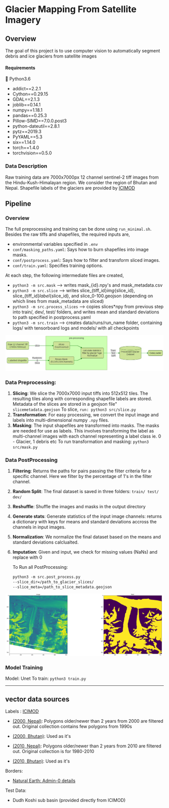 # Glacier Mapping From Satellite Imagery

## Overview
The goal of this project is to use computer vision to automatically segment debris and ice glaciers from satellite images

#### Requirements
🐍 Python3.6
* addict==2.2.1
* Cython==0.29.15
* GDAL==2.1.3
* joblib==0.14.1
* numpy==1.18.1
* pandas==0.25.3
* Pillow-SIMD==7.0.0.post3
* python-dateutil==2.8.1
* pytz==2019.3
* PyYAML==5.3
* six==1.14.0
* torch==1.4.0
* torchvision==0.5.0

### Data Description
Raw training data are 7000x7000px 12 channel sentinel-2 tiff images from the Hindu-Kush-Himalayan region. We consider the region of Bhutan and Nepal. Shapefile labels of the glaciers are provided by [ICIMOD](www.icimod.org) 


## Pipeline

### Overview

The full preprocessing and training can be done using `run_minimal.sh`. Besides
the raw tiffs and shapefiles, the required inputs are,

* environmental variables specified in `.env`
* `conf/masking_paths.yaml`: Says how to burn shapefiles into image masks.
* `conf/postprocess.yaml`: Says how to filter and transform sliced images.
* `conf/train.yaml`: Specifies training options.

At each step, the following intermediate files are created,
* `python3 -m src.mask` --> writes mask_{id}.npy's and mask_metadata.csv
* `python3 -m src.slice` --> writes slice_{tiff_id}_img_{slice_id}, slice_{tiff_id}_label_{slice_id}, and slice_0-100.geojson (depending on which lines from mask_metadata are sliced)
* `python3 -m src.process_slices` --> copies slices*npy from previous step into train/, dev/, test/ folders, and writes mean and standard deviations to path specified in postprocess.yaml
* `python3 -m src.train` --> creates data/runs/run_name folder, containing logs/ with tensorboard logs and models/ with all checkpoints

![pipeline](imgs/pipeline.jpeg)
### Data Preprocessing:

1. **Slicing**: We slice the 7000x7000 input tiffs into 512x512 tiles. The resulting tiles along with corresponding shapefile labels are stored. Metadata of the slices are stored in a geojson file" ```slicemetadata.geojson```
    To slice, ```run: python3 src/slice.py```
2. **Transformation**: For easy processing, we convert the input image and labels into multi-dimensional numpy ``.npy`` files.
3. **Masking**: The input shapefiles are transformed into masks. The masks are needed for use as labels. This involves transforming the label as multi-channel images with each channel representing a label class ie. 0 - Glacier, 1 debris etc
    To run transformation and masking: ```python3 src/mask.py```

### Data PostProcessing
1. **Filtering**: Returns the paths for pairs passing the filter criteria for a specific channel. Here we filter by the percentage of 1's in the filter channel.
2. **Random Split**: The final dataset is saved in three folders: ``train/ test/ dev/``
3. **Reshuffle**: Shuffle the images and masks in the output directory
4. **Generate stats**: Generate statistics of the input image channels: returns a dictionary with keys for means and standard deviations accross the channels in input images.
5. **Normalization**: We normalize the final dataset based on the means and standard deviations calclualted.
6. **Imputation**: Given and input, we check for missing values (NaNs) and replace with 0

    To Run all PostProcessing: 
    ```
    python3 -m src.post_process.py
    --slice_dir=/path_to_glacier_slices/
    --slice_meta=/path_to_slice_metadata.geojson
    
    ```
 
![Image-Mask Pair](imgs/image_mask.png)

### Model Training
Model: Unet
To train:
```python3 train.py```

---

## vector data sources
Labels : [ICIMOD](http://www.icimod.org/)

* [(2000, Nepal)](http://rds.icimod.org/Home/DataDetail?metadataId=9351&searchlist=True): Polygons older/newer than 2 years from 2000 are filtered out. Original collection contains few polygons from 1990s

 * [(2000, Bhutan)](http://rds.icimod.org/Home/DataDetail?metadataId=9357&searchlist=True): Used as it's

* [(2010, Nepal)](http://rds.icimod.org/Home/DataDetail?metadataId=9348&searchlist=True): Polygons older/newer than 2 years from 2010 are filtered out. Original collection is for 1980-2010

* [(2010, Bhutan)](http://rds.icimod.org/Home/DataDetail?metadataId=9358&searchlist=True): Used as it's

Borders:
* [Natural Earth: Admin-0 details](http://www.naturalearthdata.com/downloads/10m-cultural-vectors/)

Test Data: 
* Dudh Koshi sub basin (provided directly from ICIMOD)
